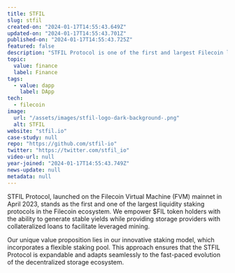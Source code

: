 ```yaml
---
title: STFIL
slug: stfil
created-on: "2024-01-17T14:55:43.649Z"
updated-on: "2024-01-17T14:55:43.701Z"
published-on: "2024-01-17T14:55:43.725Z"
featured: false
description: "STFIL Protocol is one of the first and largest Filecoin liquidity staking and leveraged mining protocol launched on the Filecoin Virtual Machine (FVM). We aim to build the most decentralized staking ecosystem."
topic:
  value: finance
  label: Finance
tags:
  - value: dapp
    label: DApp
tech:
  - filecoin
image:
  url: "/assets/images/stfil-logo-dark-background-.png"
  alt: STFIL
website: "stfil.io"
case-study: null
repo: "https://github.com/stfil-io"
twitter: "https://twitter.com/stfil_io"
video-url: null
year-joined: "2024-01-17T14:55:43.749Z"
news-update: null
metadata: null
---
```


STFIL Protocol, launched on the Filecoin Virtual Machine (FVM) mainnet in April 2023, stands as the first and one of the largest liquidity staking protocols in the Filecoin ecosystem. We empower $FIL token holders with the ability to generate stable yields while providing storage providers with collateralized loans to facilitate leveraged mining.

Our unique value proposition lies in our innovative staking model, which incorporates a flexible staking pool. This approach ensures that the STFIL Protocol is expandable and adapts seamlessly to the fast-paced evolution of the decentralized storage ecosystem.
